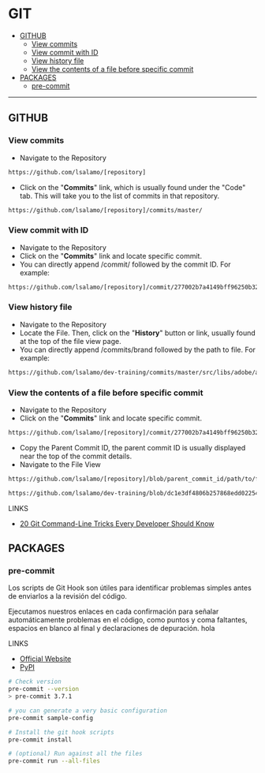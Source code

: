 # GIT

<!--TOC-->

- [GITHUB](#github)
  - [View commits](#view-commits)
  - [View commit with ID](#view-commit-with-id)
  - [View history file](#view-history-file)
  - [View the contents of a file before specific commit](#view-the-contents-of-a-file-before-specific-commit)
- [PACKAGES](#packages)
  - [pre-commit](#pre-commit)

<!--TOC-->

---

## GITHUB

### View commits

- Navigate to the Repository

```bash
https://github.com/lsalamo/[repository]
```

- Click on the "**Commits**" link, which is usually found under the "Code" tab. This will take you to the list of commits in that repository.

```bash
https://github.com/lsalamo/[repository]/commits/master/
```

### View commit with ID

- Navigate to the Repository
- Click on the "**Commits**" link and locate specific commit.
- You can directly append /commit/ followed by the commit ID. For example:

```bash
https://github.com/lsalamo/[repository]/commit/277002b7a4149bff96250b32823a88c43f4ed0a4
```

### View history file

- Navigate to the Repository
- Locate the File. Then, click on the "**History**" button or link, usually found at the top of the file view page.
- You can directly append /commits/brand followed by the path to file. For example:

```bash
https://github.com/lsalamo/dev-training/commits/master/src/libs/adobe/adobe_analytics_api.py
```

### View the contents of a file before specific commit

- Navigate to the Repository
- Click on the "**Commits**" link and locate specific commit.

```bash
https://github.com/lsalamo/[repository]/commit/277002b7a4149bff96250b32823a88c43f4ed0a4
```
- Copy the Parent Commit ID, the parent commit ID is usually displayed near the top of the commit details.
- Navigate to the File View

```bash
https://github.com/lsalamo/[repository]/blob/parent_commit_id/path/to/file

https://github.com/lsalamo/dev-training/blob/dc1e3df4806b257868edd02254ebdbcd76dbed42/libraries/api_adobe_analytics2_0.py
```

LINKS

-  [20 Git Command-Line Tricks Every Developer Should Know](https://dev.to/jagroop2001/20-git-command-line-tricks-every-developer-should-know-1i21?context=digest)

## PACKAGES

### pre-commit

Los scripts de Git Hook son útiles para identificar problemas simples antes de enviarlos a la revisión del código.

Ejecutamos nuestros enlaces en cada confirmación para señalar automáticamente problemas en el código, como puntos y coma faltantes, espacios en blanco al final y declaraciones de depuración. hola

LINKS

- [Official Website](https://pre-commit.com/)
- [PyPI](https://pypi.org/project/pre-commit/)


```bash
# Check version
pre-commit --version
> pre-commit 3.7.1

# you can generate a very basic configuration
pre-commit sample-config

# Install the git hook scripts
pre-commit install

# (optional) Run against all the files
pre-commit run --all-files
```

